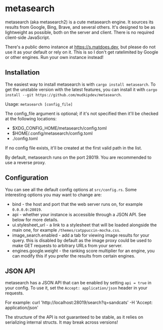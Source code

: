 # metasearch
metasearch (aka metasearch2) is a cute metasearch engine. It sources its results
from Google, Bing, Brave, and several others. It's designed to be as lightweight
as possible, both on the server and client. There is no required client-side
JavaScript.

There's a public demo instance at https://s.matdoes.dev, but please do not use
it as your default or rely on it. This is so I don't get ratelimited by Google
or other engines. Run your own instance instead!

## Installation

The easiest way to install metasearch is with `cargo install metasearch`. To get
the unstable version with the latest features, you can install it with
`cargo install --git https://github.com/mudkipdev/metasearch`.

Usage: `metasearch [config_file]`

The config_file argument is optional; if it's not specified then it'll be
checked at the following locations:

- $XDG_CONFIG_HOME/metasearch/config.toml
- $HOME/.config/metasearch/config.toml
- ./config.toml

If no config file exists, it'll be created at the first valid path in the list.

By default, metasearch runs on the port 28019. You are recommended to use a
reverse proxy.

## Configuration

You can see all the default config options at `src/config.rs`. Some interesting
options you may want to change are:

- bind - the host and port that the web server runs on, for example
`0.0.0.0:28019`.
- api - whether your instance is accessible through a JSON API. See below for
more details.
- ui.stylesheet_url - a link to a stylesheet that will be loaded alongside the
main one, for example `/themes/catppuccin-mocha.css`.
- image_search.enabled - add a tab for viewing image results for your query.
this is disabled by default as the image proxy could be used to make GET
requests to arbitrary URLs from your server.
- engines.google.weight - the ranking score multiplier for an engine, you can
modify this if you prefer the results from certain engines.

## JSON API

metasearch has a JSON API that can be enabled by setting `api = true` in your
config. To use it, set the `Accept: application/json` header in your requests.

For example:
curl 'http://localhost:28019/search?q=sandcats' -H 'Accept: application/json'

The structure of the API is not guaranteed to be stable, as it relies on
serializing internal structs. It may break across versions!
